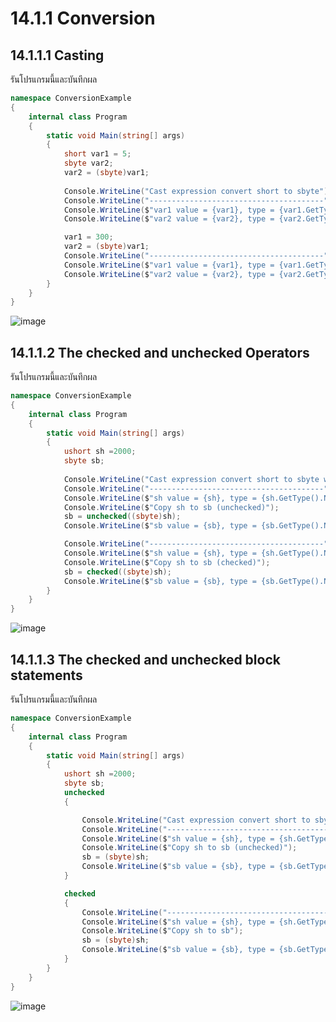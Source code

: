 # 14.1.1 Conversion
## 14.1.1.1 Casting

รันโปรแกรมนี้และบันทึกผล

```cs
namespace ConversionExample
{
    internal class Program
    {
        static void Main(string[] args)
        {
            short var1 = 5;
            sbyte var2;
            var2 = (sbyte)var1;
            
            Console.WriteLine("Cast expression convert short to sbyte");
            Console.WriteLine("---------------------------------------");
            Console.WriteLine($"var1 value = {var1}, type = {var1.GetType().Name}");
            Console.WriteLine($"var2 value = {var2}, type = {var2.GetType().Name}");

            var1 = 300;
            var2 = (sbyte)var1;
            Console.WriteLine("---------------------------------------");
            Console.WriteLine($"var1 value = {var1}, type = {var1.GetType().Name}");
            Console.WriteLine($"var2 value = {var2}, type = {var2.GetType().Name}");
        }
    }
}
```
![image](https://user-images.githubusercontent.com/115066356/236420063-b6956593-fae5-4ad9-a25a-aff5ae545b53.png)


 
## 14.1.1.2 The checked and unchecked Operators

รันโปรแกรมนี้และบันทึกผล

```cs
namespace ConversionExample
{
    internal class Program
    {
        static void Main(string[] args)
        {
            ushort sh =2000;
            sbyte sb;
            
            Console.WriteLine("Cast expression convert short to sbyte with unchecked");
            Console.WriteLine("---------------------------------------");
            Console.WriteLine($"sh value = {sh}, type = {sh.GetType().Name}");
            Console.WriteLine($"Copy sh to sb (unchecked)");
            sb = unchecked((sbyte)sh);
            Console.WriteLine($"sb value = {sb}, type = {sb.GetType().Name}");

            Console.WriteLine("---------------------------------------");
            Console.WriteLine($"sh value = {sh}, type = {sh.GetType().Name}");
            Console.WriteLine($"Copy sh to sb (checked)");
            sb = checked((sbyte)sh);
            Console.WriteLine($"sb value = {sb}, type = {sb.GetType().Name}");
        }
    }
}
```
![image](https://user-images.githubusercontent.com/115066356/236421239-2a32a65c-f68f-4f64-9c9a-1be8e9c91d04.png)



## 14.1.1.3 The checked and unchecked block statements

รันโปรแกรมนี้และบันทึกผล

```cs
namespace ConversionExample
{
    internal class Program
    {
        static void Main(string[] args)
        {
            ushort sh =2000;
            sbyte sb;
            unchecked
            {

                Console.WriteLine("Cast expression convert short to sbyte with unchecked");
                Console.WriteLine("---------------------------------------");
                Console.WriteLine($"sh value = {sh}, type = {sh.GetType().Name}");
                Console.WriteLine($"Copy sh to sb (unchecked)");
                sb = (sbyte)sh;
                Console.WriteLine($"sb value = {sb}, type = {sb.GetType().Name}");
            }

            checked
            {
                Console.WriteLine("---------------------------------------");
                Console.WriteLine($"sh value = {sh}, type = {sh.GetType().Name}");
                Console.WriteLine($"Copy sh to sb");
                sb = (sbyte)sh;
                Console.WriteLine($"sb value = {sb}, type = {sb.GetType().Name}");
            }
        }
    }
}
```
![image](https://user-images.githubusercontent.com/115066356/236421720-ce92cbd1-e720-4136-9fd1-725c613f51e9.png)
